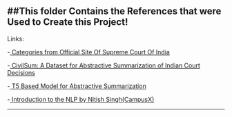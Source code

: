 ##This folder Contains the References that were Used to Create this Project!
---
Links:

<p>-<a href="https://cdnbbsr.s3waas.gov.in/s3ec0490f1f4972d133619a60c30f3559e/uploads/2024/04/2024042366.pdf"> Categories from Official Site Of Supreme Court Of India </a></p>
<p>-<a href="https://dl.acm.org/doi/10.1145/3626772.3657859"> CivilSum: A Dataset for Abstractive Summarization of Indian Court Decisions</a></p>
<p>-<a href="https://www.mdpi.com/2076-3417/13/12/7111"> T5 Based Model for Abstractive Summarization </a></p>
<p>-<a href="https://www.youtube.com/playlist?list=PLKnIA16_RmvZo7fp5kkIth6nRTeQQsjfX"> Introduction to the NLP by Nitish Singh(CampusX) </a></p>

---
